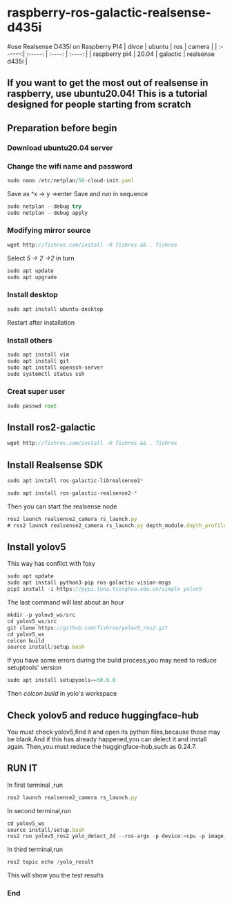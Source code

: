 # raspberry-ros-galactic-realsense-d435i
#use Realsense D435i on Raspberry PI4 
| divce | ubuntu   |  ros  | camera  |
| :------:| :-----:  | :----:  | :----:  |
| raspberry pi4   | 20.04   |   galactic     | realsense d435i |
## If you want to get the most out of realsense in raspberry, use ubuntu20.04!           This is a tutorial designed for people starting from scratch

## Preparation before begin
###  Download ubuntu20.04 server
### Change the wifi name and password
```javascript
sudo nano /etc/netplan/50-cloud-init.yaml
```
Save as ^x -> y ->enter
Save and run in sequence
```javascript
sudo netplan --debug try
sudo netplan --debug apply
```
### Modifying mirror source
```javascript
wget http://fishros.com/install -O fishros && . fishros
```
Select *5 -> 2 ->2* in turn
```javascript
sudo apt update
sudo apt upgrade
```
### Install desktop
```javascript
sudo apt install ubuntu-desktop
```
Restart after installation

### Install others
```javascript
sudo apt install vim
sudo apt install git
sudo apt install openssh-server
sudo systemctl status ssh
```
### Creat super user
```javascript
sudo passwd root
```
## Install ros2-galactic
```javascript
wget http://fishros.com/install -O fishros && . fishros
```
## Install Realsense SDK
```javascript
sudo apt install ros-galactic-librealsense2*
```
```javascript
sudo apt install ros-galactic-realsense2-*
```
Then you can  start the realsense node
```javascript
ros2 launch realsense2_camera rs_launch.py
# ros2 launch realsense2_camera rs_launch.py depth_module.depth_profile:=1280x720x30 pointcloud.enable:=true
```
## Install yolov5
This way has conflict with foxy
```javascript
sudo apt update
sudo apt install python3-pip ros-galactic-vision-msgs
pip3 install -i https://pypi.tuna.tsinghua.edu.cn/simple yolov5  
```
The last command will last about an hour
```javascript
mkdir -p yolov5_ws/src
cd yolov5_ws/src
git clone https://github.com/fishros/yolov5_ros2.git
cd yolov5_ws
colcon build
source install/setup.bash
```
If you have some errors during the build process,you may need to reduce setuptools' version
```javascript
sudo apt install setupyools==50.0.0
```
Then *colcon build* in yolo's workspace
## Check yolov5 and reduce huggingface-hub
You must check yolov5,find it and open its python files,because those may be blank.And if this has already happened,you can delect it and install again.
Then,you must reduce the huggingface-hub,such as 0.24.7.
## RUN IT
In first terminal ,run
```javascript
ros2 launch realsense2_camera rs_launch.py
```
In second terminal,run
```javascript
cd yolov5_ws
source install/setup.bash
ros2 run yolov5_ros2 yolo_detect_2d --ros-args -p device:=cpu -p image_topic:=/camera/color/image_raw -p show_result:=True -p pub_result_img:=True
```
In third terminal,run 
```javascript
ros2 topic echo /yolo_result
```
This will show you the test results
### End
